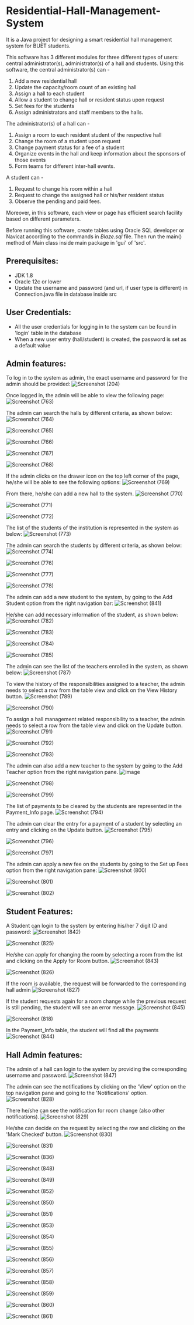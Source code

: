 # Residential-Hall-Management-System

It is a Java project for designing a smart residential hall management system for BUET students.

This software has 3 different modules for three different types of users: central administrator(s), administrator(s) of a hall and students. Using this software, the central administrator(s) can -

1.  Add a new residential hall
2.  Update the capacity/room count of an existing hall 
3.  Assign a hall to each student 
4.  Allow a student to change hall or resident status upon request 
5.  Set fees for the students 
6.  Assign administrators and staff members to the halls.

The administrator(s) of a hall can -

1.  Assign a room to each resident student of the respective hall 
2.  Change the room of a student upon request 
3.  Change payment status for a fee of a student
4.  Organize events in the hall and keep information about the sponsors of those events 
5.  Form teams for different inter-hall events.

A student can - 

1.  Request to change his room within a hall
2.  Request to change the assigned hall or his/her resident status
3.  Observe the pending and paid fees.

Moreover, in this software, each view or page has efficient search facility based on different parameters. 

Before running this software, create tables using Oracle SQL developer or Navicat according to the commands in _Blaze.sql_ file. Then run the main() method of Main class inside main package in 'gui' of 'src'.

## Prerequisites:

- JDK 1.8
- Oracle 12c or lower
- Update the username and password (and url, if user type is different) in Connection.java file in database inside src

## User Credentials:

- All the user credentials for logging in to the system can be found in 'login' table in the database
- When a new user entry (hall/student) is created, the password is set as a default value

## Admin features:

To log in to the system as admin, the exact username and password for the admin should be provided:
![Screenshot (204)](https://user-images.githubusercontent.com/37974385/112370372-7f012100-8d07-11eb-876b-ae956cdd5246.png)

Once logged in, the admin will be able to view the following page:
![Screenshot (763)](https://user-images.githubusercontent.com/37974385/188392972-cd36261b-206b-45d6-8b4a-1aaf26cc00f7.png)

The admin can search the halls by different criteria, as shown below:
![Screenshot (764)](https://user-images.githubusercontent.com/37974385/188393024-0483c952-4c3b-490f-a6dd-324d8f9fc9a8.png)

![Screenshot (765)](https://user-images.githubusercontent.com/37974385/188393101-6a8c9abb-c26c-4c57-a115-af9eea34a2e5.png)

![Screenshot (766)](https://user-images.githubusercontent.com/37974385/188393795-ce07c5f9-723e-4850-9829-2527b98a177b.png)

![Screenshot (767)](https://user-images.githubusercontent.com/37974385/188393846-e8fa07c9-a0f3-4ce2-be49-d3287bec9339.png)

![Screenshot (768)](https://user-images.githubusercontent.com/37974385/188393916-37c0fd4f-383b-445d-b954-67f03764b159.png)

If the admin clicks on the drawer icon on the top left corner of the page, he/she will be able to see the following options:
![Screenshot (769)](https://user-images.githubusercontent.com/37974385/188393957-67bfda42-07b8-40c7-b45e-fe05a1dbe580.png)

From there, he/she can add a new hall to the system.
![Screenshot (770)](https://user-images.githubusercontent.com/37974385/188393992-e1986999-98e3-4355-91fa-560083bd7313.png)

![Screenshot (771)](https://user-images.githubusercontent.com/37974385/188394042-cbe6090c-01ec-4b5b-b6dd-651bbbe4dda2.png)

![Screenshot (772)](https://user-images.githubusercontent.com/37974385/188394079-61293c36-0705-4f49-83af-4c580040097e.png)

The list of the students of the institution is represented in the system as below:
![Screenshot (773)](https://user-images.githubusercontent.com/37974385/188394118-fcc681e2-56f0-47c8-815a-a2df82c07854.png)

The admin can search the students by different criteria, as shown below:
![Screenshot (774)](https://user-images.githubusercontent.com/37974385/188394262-3ea600e6-eb52-49e7-b50a-14468d5572d6.png)

![Screenshot (776)](https://user-images.githubusercontent.com/37974385/188394374-c7fb446c-03a5-46da-9362-6db15143cd8b.png)

![Screenshot (777)](https://user-images.githubusercontent.com/37974385/188394428-c39b01d3-387c-4354-935b-0e1ce014a871.png)

![Screenshot (778)](https://user-images.githubusercontent.com/37974385/188394467-87c28f2a-4ec5-42fc-bf48-c6c8ed7d34d3.png)

The admin can add a new student to the system, by going to the Add Student option from the right navigation bar:
![Screenshot (841)](https://user-images.githubusercontent.com/37974385/188394714-77f5fd34-1687-4bbd-a671-03307a920274.png)

He/she can add necessary information of the student, as shown below:
![Screenshot (782)](https://user-images.githubusercontent.com/37974385/188394775-46d1ef53-8e21-46ac-bc4e-46d2a8fefe9f.png)

![Screenshot (783)](https://user-images.githubusercontent.com/37974385/188394829-8ac51bc8-94dd-4926-8b5f-9fd3eb512ac1.png)

![Screenshot (784)](https://user-images.githubusercontent.com/37974385/188394868-b3d653b1-5c07-43dd-892c-258a2305745d.png)

![Screenshot (785)](https://user-images.githubusercontent.com/37974385/188394914-13276cb6-d243-4c9d-86a5-623f814307de.png)

The admin can see the list of the teachers enrolled in the system, as shown below:
![Screenshot (787)](https://user-images.githubusercontent.com/37974385/188398058-5ee5937e-716f-484c-a034-1bdcd709438c.png)

To view the history of the responsibilities assigned to a teacher, the admin needs to select a row from the table view and click on the View History button.
![Screenshot (789)](https://user-images.githubusercontent.com/37974385/188398231-78f9ddb8-7df4-4667-9575-6600acc0f5d7.png)

![Screenshot (790)](https://user-images.githubusercontent.com/37974385/188398271-17591d2a-9b0f-44b7-a904-15e5aa51e9ea.png)

To assign a hall management related responsibility to a teacher, the admin needs to select a row from the table view and click on the Update button.
![Screenshot (791)](https://user-images.githubusercontent.com/37974385/188398389-b81de941-6b39-4eda-ae6c-605490087aad.png)

![Screenshot (792)](https://user-images.githubusercontent.com/37974385/188398421-2597c489-a4c5-43e8-831d-ec2951896352.png)

![Screenshot (793)](https://user-images.githubusercontent.com/37974385/188398801-f4570e83-c029-4614-aa04-3218cdca3039.png)

The admin can also add a new teacher to the system by going to the Add Teacher option from the right navigation pane.
![image](https://user-images.githubusercontent.com/37974385/188399334-2a14b7cb-c19e-47db-a9e4-2f8e904a7a5d.png)

![Screenshot (798)](https://user-images.githubusercontent.com/37974385/188399413-bac8a98a-133f-4953-a046-3571cc426ca2.png)

![Screenshot (799)](https://user-images.githubusercontent.com/37974385/188399510-a68fda85-0338-450a-8332-cb25cc95bb72.png)

The list of payments to be cleared by the students are represented in the Payment_Info page.
![Screenshot (794)](https://user-images.githubusercontent.com/37974385/188399587-43cba0be-e633-4c05-8118-dce06f03e900.png)

The admin can clear the entry for a payment of a student by selecting an entry and clicking on the Update button.
![Screenshot (795)](https://user-images.githubusercontent.com/37974385/188401257-ecc870e2-01e7-47fc-9273-a7cf9251aec6.png)

![Screenshot (796)](https://user-images.githubusercontent.com/37974385/188401325-324f6d1a-9db3-4055-a894-b9571b847fa5.png)

![Screenshot (797)](https://user-images.githubusercontent.com/37974385/188401425-b2f008c0-d6a5-4bf3-a0a7-e4d933d483e9.png)

The admin can apply a new fee on the students by going to the Set up Fees option from the right navigation pane:
![Screenshot (800)](https://user-images.githubusercontent.com/37974385/188401579-ba667962-25a7-43fe-b030-7cc8a42c0f6a.png)

![Screenshot (801)](https://user-images.githubusercontent.com/37974385/188401637-66d74f16-c7af-4486-8523-346b68f3df3a.png)

![Screenshot (802)](https://user-images.githubusercontent.com/37974385/188401674-e187d394-c1c8-4b41-84b1-53adbaf6939a.png)

## Student Features:

A Student can login to the system by entering his/her 7 digit ID and password:
![Screenshot (842)](https://user-images.githubusercontent.com/37974385/188494878-de7862c0-4091-4c41-a660-26c793da7aec.png)

![Screenshot (825)](https://user-images.githubusercontent.com/37974385/188494916-07ee9f6d-1366-41d7-bcec-9717a5717dbc.png)

He/she can apply for changing the room by selecting a room from the list and clicking on the Apply for Room button.
![Screenshot (843)](https://user-images.githubusercontent.com/37974385/188495034-25188bfa-fd17-40d2-823a-4ea73603e604.png)

![Screenshot (826)](https://user-images.githubusercontent.com/37974385/188495080-4c55c50a-3e60-495f-8495-702515b249af.png)

If the room is available, the request will be forwarded to the corresponding hall admin
![Screenshot (827)](https://user-images.githubusercontent.com/37974385/188495093-3c2f0114-8230-4cb3-b00c-86d15f0c609c.png)

If the student requests again for a room change while the previous request is still pending, the student will see an error message.
![Screenshot (845)](https://user-images.githubusercontent.com/37974385/188496211-14f3434b-6ffb-417a-a1ce-e534e32bac52.png)

![Screenshot (818)](https://user-images.githubusercontent.com/37974385/188495136-86c809cd-5d0f-4f17-b402-e69e6711e91a.png)

In the Payment_Info table, the student will find all the payments
![Screenshot (844)](https://user-images.githubusercontent.com/37974385/188495604-97772b2c-c117-444b-98dc-25b24ec2a292.png)

## Hall Admin features:

The admin of a hall can login to the system by providing the corresponding username and password.
![Screenshot (847)](https://user-images.githubusercontent.com/37974385/188869897-1ca18e84-785b-44fb-8a2d-d9082f783f3f.png)

The admin can see the notifications by clicking on the 'View' option on the top navigation pane and going to the 'Notifications' option.
![Screenshot (828)](https://user-images.githubusercontent.com/37974385/188869934-11551708-efdd-44b3-82b6-981ce14b0196.png)

There he/she can see the notification for room change (also other notifications).
![Screenshot (829)](https://user-images.githubusercontent.com/37974385/188869947-9975ac1d-e148-4266-9241-870132ed0eac.png)

He/she can decide on the request by selecting the row and clicking on the 'Mark Checked' button.
![Screenshot (830)](https://user-images.githubusercontent.com/37974385/188869972-2885eda1-1c17-4817-ae19-985be6dd5152.png)

![Screenshot (831)](https://user-images.githubusercontent.com/37974385/188869999-1c41ac5e-5792-40cf-b425-38889dd2b46c.png)

![Screenshot (836)](https://user-images.githubusercontent.com/37974385/188870057-d59fd20d-ca8a-473e-9022-3c8ddb304309.png)

![Screenshot (848)](https://user-images.githubusercontent.com/37974385/188870420-960819d4-1f0a-4234-a484-ba6c2ea85097.png)

![Screenshot (849)](https://user-images.githubusercontent.com/37974385/188870443-759a1c5a-5ef2-41ed-b5f1-27c1ee800d74.png)

![Screenshot (852)](https://user-images.githubusercontent.com/37974385/188870979-4611182c-210e-41a3-b9f7-a49143812fb3.png)

![Screenshot (850)](https://user-images.githubusercontent.com/37974385/188871025-b86b3904-1d02-4aec-9e32-b463556316e4.png)

![Screenshot (851)](https://user-images.githubusercontent.com/37974385/188871104-6d9b1a12-ab07-4e31-b401-1a2b4987c1d5.png)

![Screenshot (853)](https://user-images.githubusercontent.com/37974385/188872388-c9407486-5c92-4bae-a1e3-e1d1a96f62c6.png)

![Screenshot (854)](https://user-images.githubusercontent.com/37974385/188872425-622f7164-a6ff-4f69-8dfa-b76e99e664d3.png)

![Screenshot (855)](https://user-images.githubusercontent.com/37974385/188872458-6cea08eb-2ff7-4804-8534-c0f63afa7a08.png)

![Screenshot (856)](https://user-images.githubusercontent.com/37974385/188872482-24bd62a4-0769-4f7a-86b8-e65646b11bef.png)

![Screenshot (857)](https://user-images.githubusercontent.com/37974385/188872529-3e022fc2-abd1-4db5-8b8d-2fd1ad77e9d9.png)

![Screenshot (858)](https://user-images.githubusercontent.com/37974385/188872549-2cb8b5e8-c9c3-4960-9744-89ae2b617196.png)

![Screenshot (859)](https://user-images.githubusercontent.com/37974385/188872636-2e1fc544-f1c4-4c53-9eb5-209d3b87021a.png)

![Screenshot (860)](https://user-images.githubusercontent.com/37974385/188872656-9308db53-60fb-48e8-8fa8-2826a1907d49.png)

![Screenshot (861)](https://user-images.githubusercontent.com/37974385/188872684-e0f4d4ca-1dd5-4bb9-9d51-41f2e27b4198.png)


























